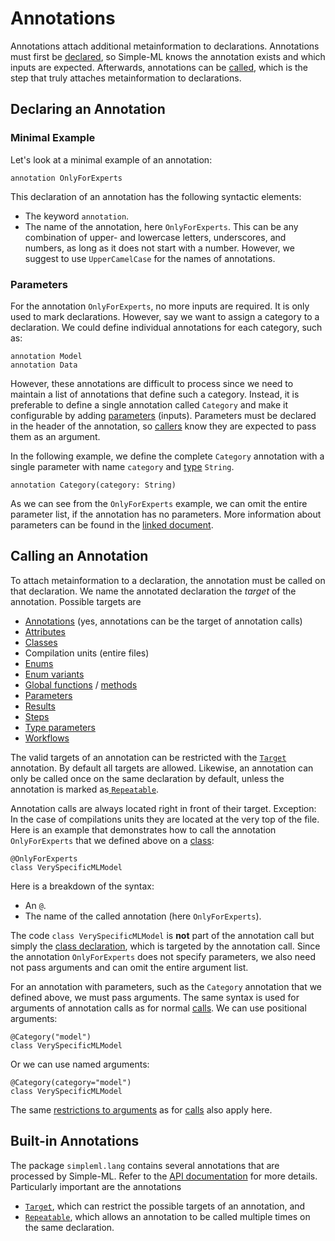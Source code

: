# Annotations

Annotations attach additional metainformation to declarations. Annotations must first be [declared](#declaring-an-annotation), so Simple-ML knows the annotation exists and which inputs are expected. Afterwards, annotations can be [called](#calling-an-annotation), which is the step that truly attaches metainformation to declarations.

## Declaring an Annotation

### Minimal Example

Let's look at a minimal example of an annotation:

```
annotation OnlyForExperts
```

This declaration of an annotation has the following syntactic elements:
* The keyword `annotation`.
* The name of the annotation, here `OnlyForExperts`. This can be any combination of upper- and lowercase letters, underscores, and numbers, as long as it does not start with a number. However, we suggest to use `UpperCamelCase` for the names of annotations.

### Parameters

For the annotation `OnlyForExperts`, no more inputs are required. It is only used to mark declarations. However, say we want to assign a category to a declaration. We could define individual annotations for each category, such as:

```
annotation Model
annotation Data
```

However, these annotations are difficult to process since we need to maintain a list of annotations that define such a category. Instead, it is preferable to define a single annotation called `Category` and make it configurable by adding [parameters][parameters] (inputs). Parameters must be declared in the header of the annotation, so [callers](#calling-an-annotation) know they are expected to pass them as an argument.

In the following example, we define the complete `Category` annotation with a single parameter with name `category` and [type][types] `String`.

```
annotation Category(category: String)
```

As we can see from the `OnlyForExperts` example, we can omit the entire parameter list, if the annotation has no parameters. More information about parameters can be found in the [linked document][parameters].

## Calling an Annotation

To attach metainformation to a declaration, the annotation must be called on that declaration. We name the annotated declaration the _target_ of the annotation. Possible targets are

* [Annotations](#declaring-an-annotation) (yes, annotations can be the target of annotation calls)
* [Attributes][attributes]
* [Classes][classes]
* Compilation units (entire files)
* [Enums][enums]
* [Enum variants][enum-variants]
* [Global functions][global-functions] / [methods][methods]
* [Parameters][parameters]
* [Results][results]
* [Steps][steps]
* [Type parameters][type-parameters]
* [Workflows][workflows]

The valid targets of an annotation can be restricted with the [`Target`][simpleml-lang-target] annotation. By default all targets are allowed. Likewise, an annotation can only be called once on the same declaration by default, unless the annotation is marked as[ `Repeatable`][simpleml-lang-repeatable].

Annotation calls are always located right in front of their target. Exception: In the case of compilations units they are located at the very top of the file. Here is an example that demonstrates how to call the annotation `OnlyForExperts` that we defined above on a [class][classes]:

```
@OnlyForExperts
class VerySpecificMLModel
```

Here is a breakdown of the syntax:
* An `@`.
* The name of the called annotation (here `OnlyForExperts`).

The code `class VerySpecificMLModel` is **not** part of the annotation call but simply the [class declaration][classes], which is targeted by the annotation call. Since the annotation `OnlyForExperts` does not specify parameters, we also need not pass arguments and can omit the entire argument list.

For an annotation with parameters, such as the `Category` annotation that we defined above, we must pass arguments. The same syntax is used for arguments of annotation calls as for normal [calls][calls]. We can use positional arguments:

```
@Category("model")
class VerySpecificMLModel
```

Or we can use named arguments:

```
@Category(category="model")
class VerySpecificMLModel
```

The same [restrictions to arguments][argument-restrictions] as for [calls][calls] also apply here.

## Built-in Annotations

The package `simpleml.lang` contains several annotations that are processed by Simple-ML. Refer to the [API documentation][simpleml-lang] for more details. Particularly important are the annotations

* [`Target`][simpleml-lang-target], which can restrict the possible targets of an annotation, and
* [`Repeatable`][simpleml-lang-repeatable], which allows an annotation to be called multiple times on the same declaration.

[parameters]: ../common/parameters.md
[types]: ../common/types.md
[attributes]: ./classes.md#defining-attributes
[classes]: ./classes.md#defining-classes
[enums]: ./enumerations.md#declaring-an-enumeration
[enum-variants]: ./enumerations.md#enum-variants
[global-functions]: ./global-functions.md
[methods]: ./classes.md#defining-methods
[results]: ../common/parameters.md
[steps]: ../workflow-language/steps.md
[type-parameters]: ./type-parameters.md
[workflows]: ../workflow-language/workflows.md
[simpleml-lang]: ../../../Stdlib/API/simpleml_lang.md
[simpleml-lang-repeatable]: ../../../Stdlib/API/simpleml_lang.md#annotation-repeatable
[simpleml-lang-target]: ../../../Stdlib/API/simpleml_lang.md#annotation-target
[calls]: ../workflow-language/expressions.md#calls
[argument-restrictions]: ../workflow-language/expressions.md#restrictions-for-arguments
